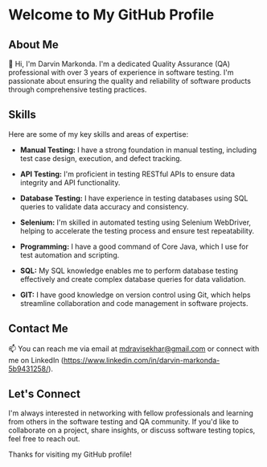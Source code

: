 # Welcome to My GitHub Profile

## About Me

👋 Hi, I'm Darvin Markonda. I'm a dedicated Quality Assurance (QA) professional with over 3 years of experience in software testing. I'm passionate about ensuring the quality and reliability of software products through comprehensive testing practices.

## Skills

Here are some of my key skills and areas of expertise:

- **Manual Testing:** I have a strong foundation in manual testing, including test case design, execution, and defect tracking.

- **API Testing:** I'm proficient in testing RESTful APIs to ensure data integrity and API functionality.

- **Database Testing:** I have experience in testing databases using SQL queries to validate data accuracy and consistency.

- **Selenium:** I'm skilled in automated testing using Selenium WebDriver, helping to accelerate the testing process and ensure test repeatability.

- **Programming:** I have a good command of Core Java, which I use for test automation and scripting.

- **SQL:** My SQL knowledge enables me to perform database testing effectively and create complex database queries for data validation.

- **GIT:** I have good knowledge on version control using Git, which helps streamline collaboration and code management in software projects.


## Contact Me

📫 You can reach me via email at mdravisekhar@gmail.com or connect with me on LinkedIn (https://www.linkedin.com/in/darvin-markonda-5b9431258/).

## Let's Connect

I'm always interested in networking with fellow professionals and learning from others in the software testing and QA community. If you'd like to collaborate on a project, share insights, or discuss software testing topics, feel free to reach out.

Thanks for visiting my GitHub profile!
